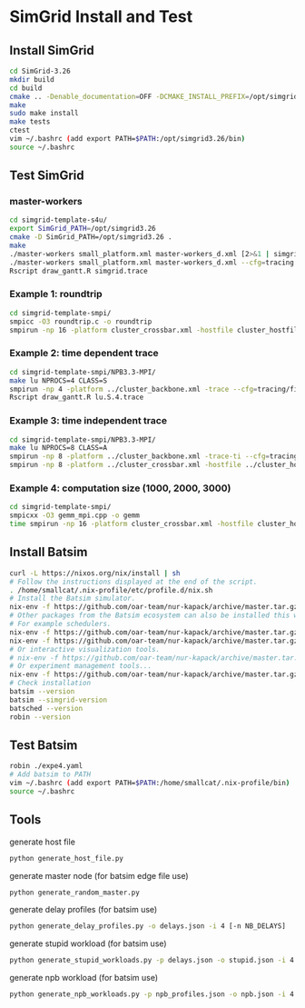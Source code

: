 # SimGrid Install and Test

## Install SimGrid

```bash
cd SimGrid-3.26
mkdir build
cd build
cmake .. -Denable_documentation=OFF -DCMAKE_INSTALL_PREFIX=/opt/simgrid3.26
make
sudo make install
make tests
ctest
vim ~/.bashrc (add export PATH=$PATH:/opt/simgrid3.26/bin)
source ~/.bashrc
```
## Test SimGrid

### master-workers
```bash
cd simgrid-template-s4u/
export SimGrid_PATH=/opt/simgrid3.26
cmake -D SimGrid_PATH=/opt/simgrid3.26 .
make
./master-workers small_platform.xml master-workers_d.xml [2>&1 | simgrid-colorizer]
./master-workers small_platform.xml master-workers_d.xml --cfg=tracing:yes --cfg=tracing/actor:yes
Rscript draw_gantt.R simgrid.trace
```

### Example 1: roundtrip
```bash
cd simgrid-template-smpi/
smpicc -O3 roundtrip.c -o roundtrip
smpirun -np 16 -platform cluster_crossbar.xml -hostfile cluster_hostfile [--cfg=smpi/display-timing:yes] ./roundtrip
```

### Example 2: time dependent trace
```bash
cd simgrid-template-smpi/NPB3.3-MPI/
make lu NPROCS=4 CLASS=S
smpirun -np 4 -platform ../cluster_backbone.xml -trace --cfg=tracing/filename:lu.S.4.trace bin/lu.S.4
Rscript draw_gantt.R lu.S.4.trace
```

### Example 3: time independent trace
```bash
cd simgrid-template-smpi/NPB3.3-MPI/
make lu NPROCS=8 CLASS=A
smpirun -np 8 -platform ../cluster_backbone.xml -trace-ti --cfg=tracing/filename:LU.A.8 bin/lu.A.8
smpirun -np 8 -platform ../cluster_crossbar.xml -hostfile ../cluster_hostfile -replay LU.A.8
```

### Example 4: computation size (1000, 2000, 3000)
```bash
cd simgrid-template-smpi/
smpicxx -O3 gemm_mpi.cpp -o gemm
time smpirun -np 16 -platform cluster_crossbar.xml -hostfile cluster_hostfile --cfg=smpi/display-timing:yes --cfg=smpi/host-speed:1000000000 ./gemm
```

## Install Batsim
```bash
curl -L https://nixos.org/nix/install | sh
# Follow the instructions displayed at the end of the script.
. /home/smallcat/.nix-profile/etc/profile.d/nix.sh
# Install the Batsim simulator.
nix-env -f https://github.com/oar-team/nur-kapack/archive/master.tar.gz -iA batsim
# Other packages from the Batsim ecosystem can also be installed this way.
# For example schedulers.
nix-env -f https://github.com/oar-team/nur-kapack/archive/master.tar.gz -iA batsched
nix-env -f https://github.com/oar-team/nur-kapack/archive/master.tar.gz -iA pybatsim
# Or interactive visualization tools.
# nix-env -f https://github.com/oar-team/nur-kapack/archive/master.tar.gz -iA evalys
# Or experiment management tools...
nix-env -f https://github.com/oar-team/nur-kapack/archive/master.tar.gz -iA batexpe
# Check installation
batsim --version
batsim --simgrid-version
batsched --version
robin --version
```

## Test Batsim
```bash
robin ./expe4.yaml
# Add batsim to PATH
vim ~/.bashrc (add export PATH=$PATH:/home/smallcat/.nix-profile/bin)
source ~/.bashrc
```

## Tools
generate host file
```bash
python generate_host_file.py
```

generate master node (for batsim edge file use)
```bash
python generate_random_master.py
```

generate delay profiles (for batsim use)
```bash
python generate_delay_profiles.py -o delays.json -i 4 [-n NB_DELAYS]
```

generate stupid workload (for batsim use)
```bash
python generate_stupid_workloads.py -p delays.json -o stupid.json -i 4 [-n NB_JOBS] [--nb-res NB_RES]
```

generate npb workload (for batsim use)
```bash
python generate_npb_workloads.py -p npb_profiles.json -o npb.json -i 4 [-n NB_JOBS] [--nb-res NB_RES]
```
